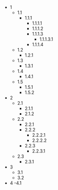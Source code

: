 - 1
    - 1.1
        - 1.1.1 
            - 1.1.1.1
            - 1.1.1.2
            - 1.1.1.3
                - 1.1.1.3.1
            - 1.1.1.4
    - 1.2
        - 1.2.1
    - 1.3
        - 1.3.1
    - 1.4
        - 1.4.1
    - 1.5
        - 1.5.1
        - 1.5.2
- 2
    - 2.1
        - 2.1.1
        - 2.1.2
    - 2.2
        - 2.2.1
        - 2.2.2
            - 2.2.2.1
            - 2.2.2.2
        - 2.2.3
            - 2.2.3.1
    - 2.3
        - 2.3.1
- 3
    - 3.1
    - 3.2
- 4
    -4.1 